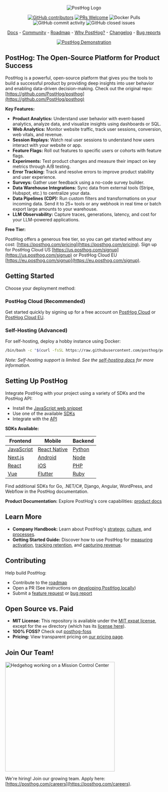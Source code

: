 <!-- Improved README for PostHog -->

<p align="center">
  <img alt="PostHog Logo" src="https://user-images.githubusercontent.com/65415371/205059737-c8a4f836-4889-4654-902e-f302b187b6a0.png">
</p>

<p align="center">
  <a href='https://posthog.com/contributors'><img alt="GitHub contributors" src="https://img.shields.io/github/contributors/posthog/posthog"/></a>
  <a href='http://makeapullrequest.com'><img alt='PRs Welcome' src='https://img.shields.io/badge/PRs-welcome-brightgreen.svg?style=shields'/></a>
  <img alt="Docker Pulls" src="https://img.shields.io/docker/pulls/posthog/posthog"/>
  <img alt="GitHub commit activity" src="https://img.shields.io/github/commit-activity/m/posthog/posthog"/>
  <img alt="GitHub closed issues" src="https://img.shields.io/github/issues-closed/posthog/posthog"/>
</p>

<p align="center">
  <a href="https://posthog.com/docs">Docs</a> - <a href="https://posthog.com/community">Community</a> - <a href="https://posthog.com/roadmap">Roadmap</a> - <a href="https://posthog.com/why">Why PostHog?</a> - <a href="https://posthog.com/changelog">Changelog</a> - <a href="https://github.com/PostHog/posthog/issues/new?assignees=&labels=bug&template=bug_report.md">Bug reports</a>
</p>

<p align="center">
  <a href="https://www.youtube.com/watch?v=2jQco8hEvTI">
    <img src="https://res.cloudinary.com/dmukukwp6/image/upload/demo_thumb_68d0d8d56d" alt="PostHog Demonstration">
  </a>
</p>

## PostHog: The Open-Source Platform for Product Success

PostHog is a powerful, open-source platform that gives you the tools to build a successful product by providing deep insights into user behavior and enabling data-driven decision-making.  Check out the original repo: [https://github.com/PostHog/posthog](https://github.com/PostHog/posthog)

**Key Features:**

*   **Product Analytics:** Understand user behavior with event-based analytics, analyze data, and visualize insights using dashboards or SQL.
*   **Web Analytics:** Monitor website traffic, track user sessions, conversion, web vitals, and revenue.
*   **Session Replays:** Watch real user sessions to understand how users interact with your website or app.
*   **Feature Flags:**  Roll out features to specific users or cohorts with feature flags.
*   **Experiments:** Test product changes and measure their impact on key metrics through A/B testing.
*   **Error Tracking:** Track and resolve errors to improve product stability and user experience.
*   **Surveys:** Gather user feedback using a no-code survey builder.
*   **Data Warehouse Integrations:** Sync data from external tools (Stripe, Hubspot, etc.) to centralize your data.
*   **Data Pipelines (CDP):** Run custom filters and transformations on your incoming data. Send it to 25+ tools or any webhook in real time or batch export large amounts to your warehouse.
*   **LLM Observability:** Capture traces, generations, latency, and cost for your LLM-powered applications.

**Free Tier:**

PostHog offers a generous free tier, so you can get started without any cost: [https://posthog.com/pricing](https://posthog.com/pricing).  Sign up for PostHog Cloud US [https://us.posthog.com/signup](https://us.posthog.com/signup) or PostHog Cloud EU [https://eu.posthog.com/signup](https://eu.posthog.com/signup).

## Getting Started

Choose your deployment method:

### PostHog Cloud (Recommended)

Get started quickly by signing up for a free account on [PostHog Cloud](https://us.posthog.com/signup) or [PostHog Cloud EU](https://eu.posthog.com/signup).

### Self-Hosting (Advanced)

For self-hosting, deploy a hobby instance using Docker:

```bash
/bin/bash -c "$(curl -fsSL https://raw.githubusercontent.com/posthog/posthog/HEAD/bin/deploy-hobby)"
```

*Note: Self-hosting support is limited.  See the [self-hosting docs](https://posthog.com/docs/self-host) for more information.*

## Setting Up PostHog

Integrate PostHog with your project using a variety of SDKs and the PostHog API:

*   Install the [JavaScript web snippet](https://posthog.com/docs/getting-started/install?tab=snippet)
*   Use one of the available [SDKs](https://posthog.com/docs/getting-started/install?tab=sdks)
*   Integrate with the [API](https://posthog.com/docs/getting-started/install?tab=api)

**SDKs Available:**

| Frontend                                              | Mobile                                                          | Backend                                             |
| ----------------------------------------------------- | --------------------------------------------------------------- | --------------------------------------------------- |
| [JavaScript](https://posthog.com/docs/libraries/js)   | [React Native](https://posthog.com/docs/libraries/react-native) | [Python](https://posthog.com/docs/libraries/python) |
| [Next.js](https://posthog.com/docs/libraries/next-js) | [Android](https://posthog.com/docs/libraries/android)           | [Node](https://posthog.com/docs/libraries/node)     |
| [React](https://posthog.com/docs/libraries/react)     | [iOS](https://posthog.com/docs/libraries/ios)                   | [PHP](https://posthog.com/docs/libraries/php)       |
| [Vue](https://posthog.com/docs/libraries/vue-js)      | [Flutter](https://posthog.com/docs/libraries/flutter)           | [Ruby](https://posthog.com/docs/libraries/ruby)     |

Find additional SDKs for Go, .NET/C#, Django, Angular, WordPress, and Webflow in the PostHog documentation.

**Product Documentation:** Explore PostHog's core capabilities:  [product docs](https://posthog.com/docs/product-os)

## Learn More

*   **Company Handbook:**  Learn about PostHog's [strategy](https://posthog.com/handbook/why-does-posthog-exist), [culture](https://posthog.com/handbook/company/culture), and [processes](https://posthog.com/handbook/team-structure).
*   **Getting Started Guide:**  Discover how to use PostHog for [measuring activation](https://posthog.com/docs/new-to-posthog/activation), [tracking retention](https://posthog.com/docs/new-to-posthog/retention), and [capturing revenue](https://posthog.com/docs/new-to-posthog/revenue).

## Contributing

Help build PostHog:

*   Contribute to the [roadmap](https://posthog.com/roadmap)
*   Open a PR (See instructions on [developing PostHog locally](https://posthog.com/handbook/engineering/developing-locally))
*   Submit a [feature request](https://github.com/PostHog/posthog/issues/new?assignees=&labels=enhancement%2C+feature&template=feature_request.md) or [bug report](https://github.com/PostHog/posthog/issues/new?assignees=&labels=bug&template=bug_report.md)

## Open Source vs. Paid

*   **MIT License:** This repository is available under the [MIT expat license](https://github.com/PostHog/posthog/blob/master/LICENSE), except for the `ee` directory (which has its [license here](https://github.com/PostHog/posthog/blob/master/ee/LICENSE)).
*   **100% FOSS?** Check out [posthog-foss](https://github.com/PostHog/posthog-foss)
*   **Pricing:**  View transparent pricing on [our pricing page](https://posthog.com/pricing).

## Join Our Team!

<img src="https://res.cloudinary.com/dmukukwp6/image/upload/v1/posthog.com/src/components/Home/images/mission-control-hog" alt="Hedgehog working on a Mission Control Center" width="350px"/>

We're hiring!  Join our growing team.  Apply here:  [https://posthog.com/careers](https://posthog.com/careers).